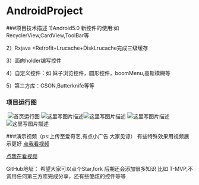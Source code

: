 # AndroidProject
###项目技术描述
  1)Android5.0 新控件的使用:如RecyclerView,CardView,ToolBar等
  
  2）Rxjava +Retrofit+Lrucache+DiskLrucache完成三级缓存
  
  3）面向holder编写控件
  
  4）自定义控件：如 妹子浏览控件，圆形控件，boomMenu,高斯模糊等
  
  5）第三方库：GSON,Butterknife等等
  


### 项目运行图
  
   
  ![首页运行图](http://img.blog.csdn.net/20170102113113300?watermark/2/text/aHR0cDovL2Jsb2cuY3Nkbi5uZXQvSmFja19KaW5fc29uZw==/font/5a6L5L2T/fontsize/400/fill/I0JBQkFCMA==/dissolve/70/gravity/SouthEast)
  ![这里写图片描述](http://img.blog.csdn.net/20170102113156829?watermark/2/text/aHR0cDovL2Jsb2cuY3Nkbi5uZXQvSmFja19KaW5fc29uZw==/font/5a6L5L2T/fontsize/400/fill/I0JBQkFCMA==/dissolve/70/gravity/SouthEast)![这里写图片描述](http://img.blog.csdn.net/20170102113212391?watermark/2/text/aHR0cDovL2Jsb2cuY3Nkbi5uZXQvSmFja19KaW5fc29uZw==/font/5a6L5L2T/fontsize/400/fill/I0JBQkFCMA==/dissolve/70/gravity/SouthEast)
![这里写图片描述](http://img.blog.csdn.net/20170102113343254?watermark/2/text/aHR0cDovL2Jsb2cuY3Nkbi5uZXQvSmFja19KaW5fc29uZw==/font/5a6L5L2T/fontsize/400/fill/I0JBQkFCMA==/dissolve/70/gravity/SouthEast)
![这里写图片描述](http://img.blog.csdn.net/20170102113357473?watermark/2/text/aHR0cDovL2Jsb2cuY3Nkbi5uZXQvSmFja19KaW5fc29uZw==/font/5a6L5L2T/fontsize/400/fill/I0JBQkFCMA==/dissolve/70/gravity/SouthEast)



###演示视频（ps:上传至爱奇艺,有点小广告 大家见谅）
 有些特殊效果用视频展示更好
[点我看视频](http://www.iqiyi.com/w_19ru611wap.html)

[点我在看视频](http://www.iqiyi.com/w_19ru5v1kkl.html)

GitHub地址：
希望大家可以点个Star,fork
后期还会添加很多知识 比如 T-MVP,不调用任何第三方库完成分享，还有些酷炫的控件等等 
